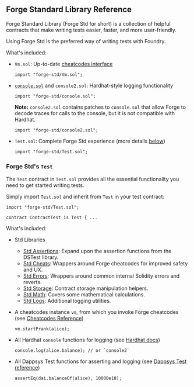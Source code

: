 ## Forge Standard Library Reference

Forge Standard Library (Forge Std for short) is a collection of helpful contracts that make writing tests easier, faster, and more user-friendly.

Using Forge Std is the preferred way of writing tests with Foundry.

What's included:

- `Vm.sol`: Up-to-date [cheatcodes interface](../../cheatcodes/#cheatcodes-interface)

    ```solidity
    import "forge-std/Vm.sol";
    ```

- [`console.sol`](https://hardhat.org/hardhat-network/reference/#console-log) and `console2.sol`: Hardhat-style logging functionality

    ```solidity
    import "forge-std/console.sol";
    ```

    **Note:** `console2.sol` contains patches to `console.sol` that allow Forge to decode traces for calls to the console, but it is not compatible with Hardhat.

    ```solidity
    import "forge-std/console2.sol";
    ```

- `Test.sol`: Complete Forge Std experience (more details [below](#forge-stds-test))

    ```solidity
    import "forge-std/Test.sol";
    ```

### Forge Std's `Test`

The `Test` contract in `Test.sol` provides all the essential functionality you need to get started writing tests.

Simply import `Test.sol` and inherit from `Test` in your test contract:

```solidity
import "forge-std/Test.sol";

contract ContractTest is Test { ...
```

What's included:

- Std Libraries
  - [Std Assertions](./std-assertions.md): Expand upon the assertion functions from the DSTest library.
  - [Std Cheats](./std-cheats.md): Wrappers around Forge cheatcodes for improved safety and UX.
  - [Std Errors](./std-errors.md): Wrappers around common internal Solidity errors and reverts.
  - [Std Storage](./std-storage.md): Contract storage manipulation helpers.
  - [Std Math](./std-math.md): Covers some mathematical calculations.
  - [Std Logs](./std-logs.md): Additional logging utilities.

- A cheatcodes instance `vm`, from which you invoke Forge cheatcodes (see [Cheatcodes Reference](../../cheatcodes/))

    ```solidity
    vm.startPrank(alice);
    ```

- All Hardhat `console` functions for logging (see [Hardhat docs](https://hardhat.org/hardhat-network/reference/#console-log))

    ```solidity
    console.log(alice.balance); // or `console2`
    ```

- All Dappsys Test functions for asserting and logging (see [Dappsys Test reference](../ds-test.md))

    ```solidity
    assertEq(dai.balanceOf(alice), 10000e18);
    ```
